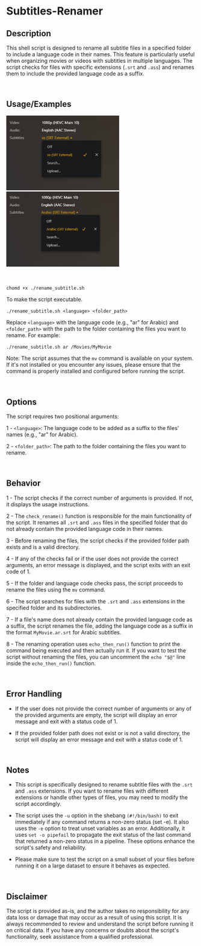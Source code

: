 
# Subtitles-Renamer

## Description

This shell script is designed to rename all subtitle files in a specified folder to include a language code in their names. This feature is particularly useful when organizing movies or videos with subtitles in multiple languages. The script checks for files with specific extensions (`.srt` and `.ass`) and renames them to include the provided language code as a suffix.

&nbsp;
## Usage/Examples

<img src="./Examples/1.png" alt="Example 1" width="300"/>
&nbsp;
<img src="./Examples/2.png" alt="Example 2" width="300"/>

&nbsp;
```shell script
chomd +x ./rename_subtitle.sh
```

To make the script executable.

```shell script
./rename_subtitle.sh <language> <folder_path>
```

Replace `<language>` with the language code (e.g., "ar" for Arabic) and `<folder_path>` with the path to the folder containing the files you want to rename. For example:

```shell script
./rename_subtitle.sh ar /Movies/MyMovie
```

Note: The script assumes that the `mv` command is available on your system. If it's not installed or you encounter any issues, please ensure that the command is properly installed and configured before running the script.

&nbsp;
## Options
The script requires two positional arguments:

1 - `<language>`: The language code to be added as a suffix to the files' names (e.g., "ar" for Arabic).

2 - `<folder_path>`: The path to the folder containing the files you want to rename.


&nbsp;
## Behavior

1 - The script checks if the correct number of arguments is provided. If not, it displays the usage instructions.

2 - The `check_rename()` function is responsible for the main functionality of the script. It renames all `.srt` and `.ass` files in the specified folder that do not already contain the provided language code in their names.

3 - Before renaming the files, the script checks if the provided folder path exists and is a valid directory.

4 - If any of the checks fail or if the user does not provide the correct arguments, an error message is displayed, and the script exits with an exit code of 1.

5 - If the folder and language code checks pass, the script proceeds to rename the files using the `mv` command.

6 - The script searches for files with the `.srt` and `.ass` extensions in the specified folder and its subdirectories.

7 - If a file's name does not already contain the provided language code as a suffix, the script renames the file, adding the language code as a suffix in the format `MyMovie.ar.srt` for Arabic subtitles.

8 - The renaming operation uses `echo_then_run()` function to print the command being executed and then actually run it. If you want to test the script without renaming the files, you can uncomment the `echo "$@"` line inside the `echo_then_run()` function.

&nbsp;
## Error Handling

- If the user does not provide the correct number of arguments or any of the provided arguments are empty, the script will display an error message and exit with a status code of 1.

- If the provided folder path does not exist or is not a valid directory, the script will display an error message and exit with a status code of 1.

&nbsp;
## Notes

- This script is specifically designed to rename subtitle files with the `.srt` and `.ass` extensions. If you want to rename files with different extensions or handle other types of files, you may need to modify the script accordingly.

- The script uses the `-u` option in the shebang `(#!/bin/bash)` to exit immediately if any command returns a non-zero status (set -e). It also uses the `-e` option to treat unset variables as an error. Additionally, it uses `set -o pipefail` to propagate the exit status of the last command that returned a non-zero status in a pipeline. These options enhance the script's safety and reliability.

- Please make sure to test the script on a small subset of your files before running it on a large dataset to ensure it behaves as expected.

&nbsp;
## Disclaimer
The script is provided as-is, and the author takes no responsibility for any data loss or damage that may occur as a result of using this script. It is always recommended to review and understand the script before running it on critical data. If you have any concerns or doubts about the script's functionality, seek assistance from a qualified professional.
